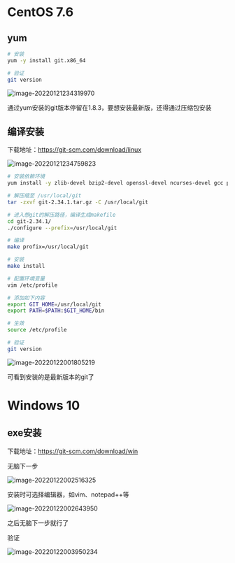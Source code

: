 # CentOS 7.6

## yum

```bash
# 安装
yum -y install git.x86_64

# 验证
git version
```

![image-20220121234319970](https://gitee.com/yangtao8453/picgo/raw/master/img/image-20220121234319970.png)

通过yum安装的git版本停留在1.8.3，要想安装最新版，还得通过压缩包安装

## 编译安装

下载地址：https://git-scm.com/download/linux

![image-20220121234759823](https://gitee.com/yangtao8453/picgo/raw/master/img/image-20220121234759823.png)

```bash
# 安装依赖环境
yum install -y zlib-devel bzip2-devel openssl-devel ncurses-devel gcc perl-ExtUtils-MakeMaker package

# 解压缩至 /usr/local/git
tar -zxvf git-2.34.1.tar.gz -C /usr/local/git

# 进入想git的解压路径，编译生成makefile
cd git-2.34.1/
./configure --prefix=/usr/local/git

# 编译
make profix=/usr/local/git

# 安装
make install

# 配置环境变量
vim /etc/profile

# 添加如下内容
export GIT_HOME=/usr/local/git
export PATH=$PATH:$GIT_HOME/bin

# 生效
source /etc/profile

# 验证
git version
```

![image-20220122001805219](https://gitee.com/yangtao8453/picgo/raw/master/img/image-20220122001805219.png)

可看到安装的是最新版本的git了



# Windows 10

## exe安装

下载地址：https://git-scm.com/download/win

无脑下一步

![image-20220122002516325](https://gitee.com/yangtao8453/picgo/raw/master/img/image-20220122002516325.png) 

安装时可选择编辑器，如vim、notepad++等

![image-20220122002643950](https://gitee.com/yangtao8453/picgo/raw/master/img/image-20220122002643950.png) 

之后无脑下一步就行了

验证

![image-20220122003950234](https://gitee.com/yangtao8453/picgo/raw/master/img/image-20220122003950234.png) 

